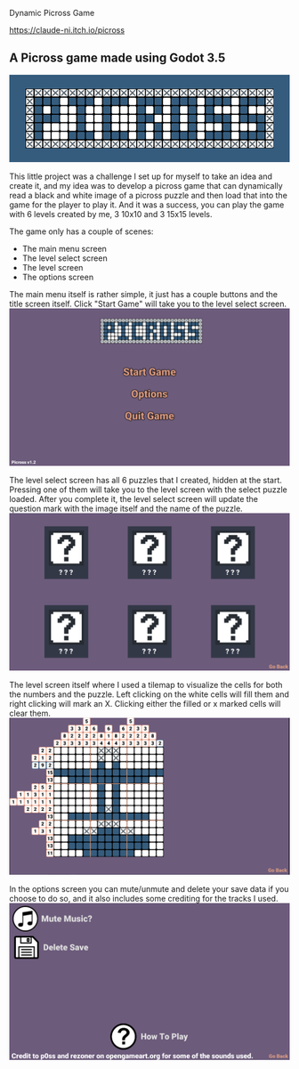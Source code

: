 Dynamic Picross Game  

https://claude-ni.itch.io/picross

## A Picross game made using Godot 3.5

![Banner](https://raw.githubusercontent.com/ClaudeNi/Dynamic-Picross-Godot/main/readme%20imgs/picross%20banner.png)

This little project was a challenge I set up for myself to take an idea and create it, and my idea was to develop a picross game that can dynamically read a black and white image of a picross puzzle and then load that into the game for the player to play it.
And it was a success, you can play the game with 6 levels created by me, 3 10x10 and 3 15x15 levels.

The game only has a couple of scenes:
- The main menu screen
- The level select screen
- The level screen
- The options screen

The main menu itself is rather simple, it just has a couple buttons and the title screen itself. Click "Start Game" will take you to the level select screen.
![Main Menu](https://raw.githubusercontent.com/ClaudeNi/Dynamic-Picross-Godot/main/readme%20imgs/1%20main_menu.png)

The level select screen has all 6 puzzles that I created, hidden at the start. Pressing one of them will take you to the level screen with the select puzzle loaded. After you complete it, the level select screen will update the question mark with the image itself and the name of the puzzle.
![Level Select Screen](https://raw.githubusercontent.com/ClaudeNi/Dynamic-Picross-Godot/main/readme%20imgs/2%20level_select.png)

The level screen itself where I used a tilemap to visualize the cells for both the numbers and the puzzle. Left clicking on the white cells will fill them and right clicking will mark an X. Clicking either the filled or x marked cells will clear them.
![Level Screen](https://raw.githubusercontent.com/ClaudeNi/Dynamic-Picross-Godot/main/readme%20imgs/3%20level.png)

In the options screen you can mute/unmute and delete your save data if you choose to do so, and it also includes some crediting for the tracks I used.
![Options Screen](https://raw.githubusercontent.com/ClaudeNi/Dynamic-Picross-Godot/main/readme%20imgs/4%20options_screen.png)
